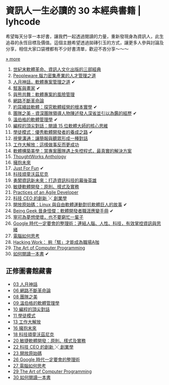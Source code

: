 # 資訊人一生必讀的 30 本經典書籍 | lyhcode

希望每天分享一本好書，讓我們一起透過閱讀的力量，重新發現身為資訊人，此生追尋的永恆目標及價值。這個主題希望透過拋磚引玉的方式，讓更多人參與討論及分享，相信大家口袋裡都有不少好書清單，歡迎不吝分享～～～

[» more](http://ithelp.ithome.com.tw/ironman5/player/lyhcode/life/3)

1. [世紀末軟體革命、資訊人文化出版的三部經典](http://ithelp.ithome.com.tw/question/10101848)
1. [Peopleware 腦力密集產業的人才管理之道](http://ithelp.ithome.com.tw/question/10102183)
1. [人月神話，軟體專案管理之道](http://ithelp.ithome.com.tw/question/10102537) ✔
1. [駭客與畫家](http://ithelp.ithome.com.tw/question/10102881) ✔
1. [與熊共舞：軟體專案的風險管理](http://ithelp.ithome.com.tw/question/10103261)
1. [網路不斷革命論](http://ithelp.ithome.com.tw/question/10103549)
1. [約耳續談軟體：探究軟體經營的根本實學](http://ithelp.ithome.com.tw/question/10103815) ✔
1. [團隊之美 - 資深團隊領導人物陳述發人深省並引以為鑑的經歷](http://ithelp.ithome.com.tw/question/10104193) ✔
1. [溫伯格的軟體管理學](http://ithelp.ithome.com.tw/question/10104534) ✔
1. [編程的頂尖對話：閱讀 15 位軟體大師的核心思維](http://ithelp.ithome.com.tw/question/10104849)
1. [學徒模式：優秀軟體開發者的養成之路](http://ithelp.ithome.com.tw/question/10105257) ✔
1. [視覺溝通：讓簡報與聽眾形成一種對話](http://ithelp.ithome.com.tw/question/10105513)
1. [工作大解放：這樣做事反而更成功](http://ithelp.ithome.com.tw/question/10105839)
1. [軟體構築美學：當專案團隊遇上失控程式，最真實的解決方案](http://ithelp.ithome.com.tw/question/10106133)
1. [ThoughtWorks Anthology](http://ithelp.ithome.com.tw/question/10106452)
1. [擁抱未來](http://ithelp.ithome.com.tw/question/10106867)
1. [Just For Fun](http://ithelp.ithome.com.tw/question/10107133) ✔
1. [科技頑童沃茲尼克](http://ithelp.ithome.com.tw/question/10107316)
1. [勇闖資訊新未來：打造資訊科技的幕後英雄](http://ithelp.ithome.com.tw/question/10107609)
1. [敏捷軟體開發：原則、樣式及實務](http://ithelp.ithome.com.tw/question/10107721)
1. [Practices of an Agile Developer](http://ithelp.ithome.com.tw/question/10108018)
1. [科技 CEO 的創新 ╳ 創業學](http://ithelp.ithome.com.tw/question/10108255)
1. [開放原始碼：Linux 與自由軟體運動對抗軟體巨人的故事](http://ithelp.ithome.com.tw/question/10108557) ✔
1. [Being Geek 晉身怪傑：軟體開發者職涯應變手冊](http://ithelp.ithome.com.tw/question/10108721) ✔
1. [寧可為夢想使壞，也不要窮忙一輩子](http://ithelp.ithome.com.tw/question/10108900)
1. [Google 時代一定要會的整理術：連結人腦、人性、科技，有效掌控資訊與思緒](http://ithelp.ithome.com.tw/question/10109120)
1. [電腦如何思考](http://ithelp.ithome.com.tw/question/10109273)
1. [Hacking Work： 夠「駭」才能成為職場A咖](http://ithelp.ithome.com.tw/question/10109332)
1. [The Art of Computer Programming](http://ithelp.ithome.com.tw/question/10109557)
1. [如何閱讀一本書](http://ithelp.ithome.com.tw/question/10109747) ✔

## 正修圖書館藏書

- [03 人月神話](http://webpac2.csu.edu.tw/bookDetail.do?id=145969&resid=189071416&nowid=2)
- [06 網路不斷革命論](http://webpac2.csu.edu.tw/bookDetail.do?id=91149)
- [08 團隊之美](http://webpac2.csu.edu.tw/bookDetail.do?id=216601)
- [09 溫伯格的軟體管理學](http://webpac2.csu.edu.tw/bookDetail.do?id=181703&resid=189071416&nowid=3)
- [10 編程的頂尖對話](http://webpac2.csu.edu.tw/bookDetail.do?id=219278)
- [11 學徒模式](http://webpac2.csu.edu.tw/bookDetail.do?id=219279)
- [13 工作大解放](http://webpac2.csu.edu.tw/bookDetail.do?id=211235)
- [16 擁抱末來](http://webpac2.csu.edu.tw/bookDetail.do?id=66685&resid=189005884&nowid=4)
- [18 科技頑童沃茲尼克](http://webpac2.csu.edu.tw/bookDetail.do?id=185305&resid=189071447&nowid=1)
- [20 敏捷軟體開發：原則、樣式及實務](http://webpac2.csu.edu.tw/bookDetail.do?id=176485)
- [22 科技 CEO 的創新 ╳ 創業學](http://webpac2.csu.edu.tw/bookDetail.do?id=220206)
- [23 開放原始碼](http://webpac2.csu.edu.tw/bookDetail.do?id=91138&resid=188874868&nowid=16)
- [26 Google 時代一定要會的整理術](http://webpac2.csu.edu.tw/bookDetail.do?id=212295&resid=188940381&nowid=1)
- [27 電腦如何思考](http://webpac2.csu.edu.tw/bookDetail.do?id=66089)
- [29 The Art of Computer Programming](http://webpac2.csu.edu.tw/bookDetail.do?id=147821&resid=189005877&nowid=7)
- [30 如何閱讀一本書](http://webpac2.csu.edu.tw/bookDetail.do?id=212366&resid=189005867&nowid=6)
